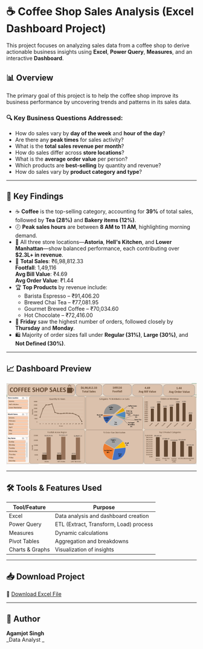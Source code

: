 # ☕ Coffee Shop Sales Analysis (Excel Dashboard Project)

This project focuses on analyzing sales data from a coffee shop to derive actionable business insights using **Excel**, **Power Query**, **Measures**, and an interactive **Dashboard**.

## 📊 Overview

The primary goal of this project is to help the coffee shop improve its business performance by uncovering trends and patterns in its sales data.

### 🔍 Key Business Questions Addressed:
- How do sales vary by **day of the week** and **hour of the day**?
- Are there any **peak times** for sales activity?
- What is the **total sales revenue per month**?
- How do sales differ across **store locations**?
- What is the **average order value** per person?
- Which products are **best-selling** by quantity and revenue?
- How do sales vary by **product category and type**?

---
## 📌 Key Findings

- ☕ **Coffee** is the top-selling category, accounting for **39%** of total sales, followed by **Tea (28%)** and **Bakery items (12%)**.
- 🕖 **Peak sales hours** are between **8 AM to 11 AM**, highlighting morning demand.
- 📍 All three store locations—**Astoria**, **Hell's Kitchen**, and **Lower Manhattan**—show balanced performance, each contributing over **$2.3L+ in revenue**.
- 🧾 **Total Sales**: ₹6,98,812.33  
  **Footfall**: 1,49,116  
  **Avg Bill Value**: ₹4.69  
  **Avg Order Value**: ₹1.44
- 🏆 **Top Products** by revenue include:
  - Barista Espresso – ₹91,406.20
  - Brewed Chai Tea – ₹77,081.95
  - Gourmet Brewed Coffee – ₹70,034.60
  - Hot Chocolate – ₹72,416.00
- 📅 **Friday** saw the highest number of orders, followed closely by **Thursday** and **Monday**.
- 🛍️ Majority of order sizes fall under **Regular (31%)**, **Large (30%)**, and **Not Defined (30%)**.

---

## 📈 Dashboard Preview

![Dashboard Preview](coffee_shop_sale.png)


---

## 🛠 Tools & Features Used

| Tool/Feature     | Purpose                                |
|------------------|----------------------------------------|
| Excel            | Data analysis and dashboard creation   |
| Power Query      | ETL (Extract, Transform, Load) process |
| Measures         | Dynamic calculations                   |
| Pivot Tables     | Aggregation and breakdowns             |
| Charts & Graphs  | Visualization of insights              |

---

## 📥 Download Project

🔗 [Download Excel File](https://1drv.ms/x/c/DC852961FE5B10CB/EfaRHxhN4ChPtdmpW-WPUI0BPjo_HdtVvDhcJx-L_lAlgA?e=gMRRn6)


---


## 👤 Author

**Agamjot Singh**  
_Data Analyst _


